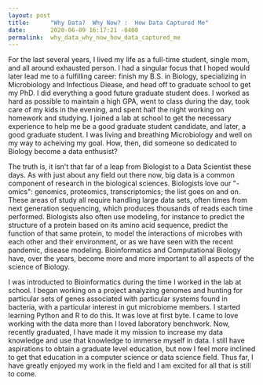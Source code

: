 ```yaml
---
layout: post
title:      "Why Data?  Why Now? :  How Data Captured Me"
date:       2020-06-09 16:17:21 -0400
permalink:  why_data_why_now_how_data_captured_me
---
```



For the last several years, I lived my life as a full-time student, single mom, and all around exhausted person.  I had a singular focus that I hoped would later lead me to a fulfilling career:  finish my B.S. in Biology, specializing in Microbiology and Infectious Diease, and head off to graduate school to get my PhD.  I did everything a good future graduate student does.  I worked as hard as possible to maintain a high GPA, went to class during the day, took care of my kids in the evening, and spent half the night working on homework and studying.  I joined a lab at school to get the necessary experience to help me be a good graduate student candidate, and later, a good graduate student.  I was living and breathing Microbiology and well on my way to acheiving my goal.  How, then, did someone so dedicated to Biology become a data enthusist?  

The truth is, it isn't that far of a leap from Biologist to a Data Scientist these days.  As with just about any field out there now, big data is a common component of research in the biological sciences.  Biologists love our "-omics":  genomics, proteomics, transcriptomics; the list goes on and on.  These areas of study all require handling large data sets, often times from next generation sequencing, which produces thousands of reads each time performed.  Biologists also often use modeling, for instance to predict the structure of a protein based on its amino acid sequence, predict the function of that same protein, to model the interactions of microbes with each other and their environment, or as we have seen with the recent pandemic, disease modeling.  Bioinformatics and Computational Biology have, over the years, become more and more important to all aspects of the science of Biology.  
		 
I was introducted to Bioinformatics during the time I worked in the lab at school.  I began working on a project analyzing genomes and hunting for particular sets of genes associated with particular systems found in bacteria, with a particular interest in gut microbiome members.  I started learning Python and R to do this.  It was love at first byte.  I came to love working with the data more than I loved laboratory benchwork. Now, recently graduated, I have made it my mission to increase my data knowledge and use that knowledge to immerse myself in data. I still have aspirations to obtain a graduate level education, but now I feel more inclined to get that education in a computer science or data science field.  Thus far, I have greatly enjoyed my work in the field and I am excited for all that is still to come.  

